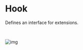 # Hook

Defines an interface for extensions.


<br/>

![img](https://profitbasedocs.blob.core.windows.net/flowimages/builtInFlow.png)

<br/>

